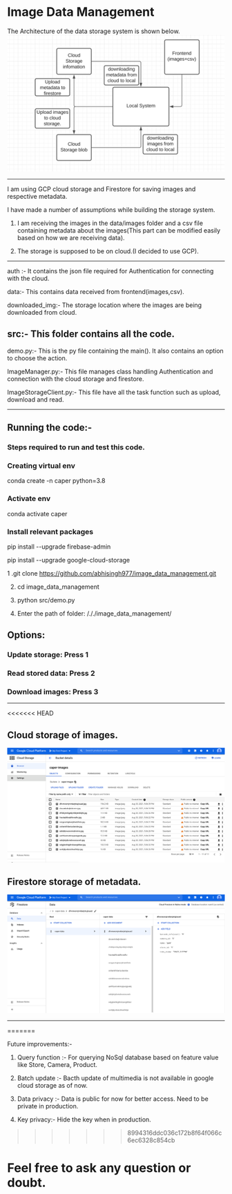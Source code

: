 # Image Data Management

The Architecture of the data storage system is shown below.
![alt image here](flow.png)

 
----------------------------------
I am using GCP cloud storage and Firestore for saving images and respective metadata.
 
I have made a number of assumptions while building the storage system.
 
1. I am receiving the images in the data/images folder and a csv file containing metadata about the images(This part can be modified easily based on how we are receiving data).
 
2. The storage is supposed to be on cloud.(I decided to use GCP).
--------------------------------------
 
 
auth :- It contains the json file required for Authentication for connecting with the cloud.
 
data:- This contains data received from frontend(images,csv).
 
downloaded_img:- The storage location where the images are being downloaded from cloud.
 
src:- This folder contains all the code.
--------------------------------------------------
demo.py:- This is the py file containing the main(). It also contains an option to choose the action.
 
ImageManager.py:- This  file manages class handling Authentication and connection with the cloud storage and firestore.
 
ImageStorageClient.py:- This file have all the task function such as upload, download and read.
 
---------------------------------------------------
 
 
## Running the code:-
 
### Steps required to run and test this code.
 
### Creating virtual env
 
conda create -n caper python=3.8
 
### Activate env
 
conda activate caper
 
### Install relevant packages
 
pip install --upgrade firebase-admin
 
pip install --upgrade google-cloud-storage
 
 
 
1 .git clone https://github.com/abhisingh977/image_data_management.git
 
2. cd image_data_management
 
3. python src/demo.py
 
4. Enter the path of folder: /././image_data_management/
 
## Options:
 
### Update storage: Press 1
          
### Read stored data: Press 2
          
### Download images: Press 3
 
 
-------------------------------------------------------
<<<<<<< HEAD
 ## Cloud storage of images. 

![alt image here](google_cloud_storage.png)



 ## Firestore storage of metadata. 

![alt image here](firestore.png)



 -------------------------------------------------------
=======

 Future improvements:-
 
 1. Query function :- For querying NoSql database based on feature value like Store, Camera, Product.

 2. Batch update :- Bacth update of multimedia is not available in google cloud storage as of now. 
 
 3. Data privacy :- Data is public for now for better access. Need to be private in production.

4. Key privacy:- Hide the key when in production.
 
 
>>>>>>> 8994316ddc036c172b8f64f066c6ec6328c854cb
 
# Feel free to ask any question or doubt.
 
